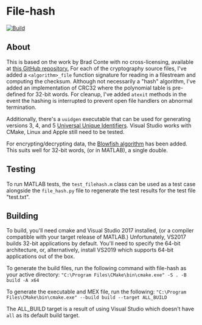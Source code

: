 File-hash
=========
[![Build](https://github.com/jsmithnh09/file-hash/actions/workflows/cmake-multi-platform.yml/badge.svg)](https://github.com/jsmithnh09/file-hash/actions/workflows/cmake-multi-platform.yml)

## About
This is based on the work by Brad Conte with no cross-licensing, available at
[this GitHub repository.](https://github.com/B-Con/crypto-algorithms) For each of the
cryptography source files, I've added a `<algorithm>_file` function signature for reading
in a filestream and computing the checksum. Although not necessarily a "hash" algorithm,
I've added an implementation of CRC32 where the polynomial table is pre-defined for 32-bit words.
For cleanup, I've added `atexit` methods in the event the hashing is interrupted to prevent open
file handlers on abnormal termination.

Additionally, there's a `uuidgen` executable that can be used for generating versions 3, 4, and 5 [Universal
Unique Identifiers](https://en.wikipedia.org/wiki/Universally_unique_identifier). Visual Studio works with CMake, Linux and Apple still need to be tested.

For encrypting/decrypting data, the [Blowfish algorithm](https://en.wikipedia.org/wiki/Blowfish_(cipher)) has been added. This suits well for 32-bit words, (or in MATLAB), a single double.

## Testing
To run MATLAB tests, the `test_filehash.m` class can be used as a test case alongside the `file_hash.py`
file to regenerate the test results for the test file "test.txt".

## Building
To build, you'll need cmake and Visual Studio 2017 installed, (or a compiler compatible with your target release of MATLAB.) Unfortunately, VS2017 builds 32-bit applications by default. You'll need to specify the 64-bit architecture, or, alternatively, install VS2019 which supports 64-bit applications out of the box.

To generate the build files, run the following command with file-hash as your active directory: 
`"C:\Program Files\CMake\bin\cmake.exe" -S . -B build -A x64`

To generate the executable and MEX file, run the following: 
`"C:\Program Files\CMake\bin\cmake.exe" --build build --target ALL_BUILD`

The ALL_BUILD target is a result of using Visual Studio which doesn't have `all` as its default build target.
